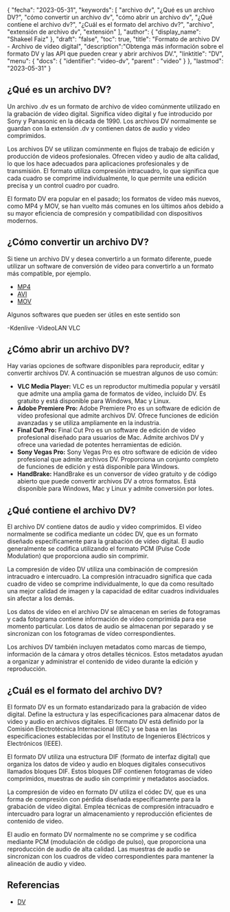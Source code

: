 {
"fecha": "2023-05-31",
  "keywords": [
"archivo dv",
"¿Qué es un archivo DV?",
"cómo convertir un archivo dv",
"cómo abrir un archivo dv",
"¿Qué contiene el archivo dv?",
"¿Cuál es el formato del archivo dv?",
"archivo",
"extensión de archivo dv",
"extensión"
],
  "author": {
"display_name": "Shakeel Faiz"
},
"draft": "false",
"toc": true,
"title": "Formato de archivo DV - Archivo de vídeo digital",
  "description":"Obtenga más información sobre el formato DV y las API que pueden crear y abrir archivos DV.",
"linktitle": "DV",
  "menu": {
    "docs": {
      "identifier": "video-dv",
"parent" : "video"
}
},
"lastmod": "2023-05-31"
}

## ¿Qué es un archivo DV?

Un archivo .dv es un formato de archivo de vídeo comúnmente utilizado en la grabación de vídeo digital. Significa vídeo digital y fue introducido por Sony y Panasonic en la década de 1990. Los archivos DV normalmente se guardan con la extensión .dv y contienen datos de audio y video comprimidos.

Los archivos DV se utilizan comúnmente en flujos de trabajo de edición y producción de videos profesionales. Ofrecen vídeo y audio de alta calidad, lo que los hace adecuados para aplicaciones profesionales y de transmisión. El formato utiliza compresión intracuadro, lo que significa que cada cuadro se comprime individualmente, lo que permite una edición precisa y un control cuadro por cuadro.

El formato DV era popular en el pasado; los formatos de vídeo más nuevos, como MP4 y MOV, se han vuelto más comunes en los últimos años debido a su mayor eficiencia de compresión y compatibilidad con dispositivos modernos.

## ¿Cómo convertir un archivo DV?

Si tiene un archivo DV y desea convertirlo a un formato diferente, puede utilizar un software de conversión de vídeo para convertirlo a un formato más compatible, por ejemplo.

- [MP4](/es/vídeo/mp4/)
- [AVI](/es/vídeo/avi/)
- [MOV](/es/vídeo/mov/)

Algunos softwares que pueden ser útiles en este sentido son

-Kdenlive
-VideoLAN VLC

## ¿Cómo abrir un archivo DV?

Hay varias opciones de software disponibles para reproducir, editar y convertir archivos DV. A continuación se muestran algunos de uso común:

- **VLC Media Player:** VLC es un reproductor multimedia popular y versátil que admite una amplia gama de formatos de vídeo, incluido DV. Es gratuito y está disponible para Windows, Mac y Linux.
- **Adobe Premiere Pro:** Adobe Premiere Pro es un software de edición de vídeo profesional que admite archivos DV. Ofrece funciones de edición avanzadas y se utiliza ampliamente en la industria.
- **Final Cut Pro:** Final Cut Pro es un software de edición de vídeo profesional diseñado para usuarios de Mac. Admite archivos DV y ofrece una variedad de potentes herramientas de edición.
- **Sony Vegas Pro:** Sony Vegas Pro es otro software de edición de vídeo profesional que admite archivos DV. Proporciona un conjunto completo de funciones de edición y está disponible para Windows.
- **HandBrake:** HandBrake es un conversor de vídeo gratuito y de código abierto que puede convertir archivos DV a otros formatos. Está disponible para Windows, Mac y Linux y admite conversión por lotes.

## ¿Qué contiene el archivo DV?

El archivo DV contiene datos de audio y video comprimidos. El vídeo normalmente se codifica mediante un códec DV, que es un formato diseñado específicamente para la grabación de vídeo digital. El audio generalmente se codifica utilizando el formato PCM (Pulse Code Modulation) que proporciona audio sin comprimir.

La compresión de vídeo DV utiliza una combinación de compresión intracuadro e intercuadro. La compresión intracuadro significa que cada cuadro de video se comprime individualmente, lo que da como resultado una mejor calidad de imagen y la capacidad de editar cuadros individuales sin afectar a los demás.

Los datos de vídeo en el archivo DV se almacenan en series de fotogramas y cada fotograma contiene información de vídeo comprimida para ese momento particular. Los datos de audio se almacenan por separado y se sincronizan con los fotogramas de vídeo correspondientes.

Los archivos DV también incluyen metadatos como marcas de tiempo, información de la cámara y otros detalles técnicos. Estos metadatos ayudan a organizar y administrar el contenido de video durante la edición y reproducción.

## ¿Cuál es el formato del archivo DV?

El formato DV es un formato estandarizado para la grabación de vídeo digital. Define la estructura y las especificaciones para almacenar datos de video y audio en archivos digitales. El formato DV está definido por la Comisión Electrotécnica Internacional (IEC) y se basa en las especificaciones establecidas por el Instituto de Ingenieros Eléctricos y Electrónicos (IEEE).

El formato DV utiliza una estructura DIF (formato de interfaz digital) que organiza los datos de vídeo y audio en bloques digitales consecutivos llamados bloques DIF. Estos bloques DIF contienen fotogramas de vídeo comprimidos, muestras de audio sin comprimir y metadatos asociados.

La compresión de vídeo en formato DV utiliza el códec DV, que es una forma de compresión con pérdida diseñada específicamente para la grabación de vídeo digital. Emplea técnicas de compresión intracuadro e intercuadro para lograr un almacenamiento y reproducción eficientes de contenido de video.

El audio en formato DV normalmente no se comprime y se codifica mediante PCM (modulación de código de pulso), que proporciona una reproducción de audio de alta calidad. Las muestras de audio se sincronizan con los cuadros de video correspondientes para mantener la alineación de audio y video.

## Referencias
* [DV](https://en.wikipedia.org/wiki/DV)

